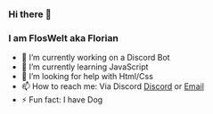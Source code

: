 ### Hi there 👋
### I am FlosWelt aka Florian

- 🔭 I’m currently working on a Discord Bot
- 🌱 I’m currently learning JavaScript
- 🤔 I’m looking for help with Html/Css
- 📫 How to reach me: Via Discord [Discord](https://discord.gg/EggDTxR8zk) or [Email](mailto:kontakt@floswelt.com)
- ⚡ Fun fact: I have Dog

<!--
**FlosWelt/FlosWelt** is a ✨ _special_ ✨ repository because its `README.md` (this file) appears on your GitHub profile.

Here are some ideas to get you started:

- 🔭 I’m currently working on ...
- 🌱 I’m currently learning ...
- 👯 I’m looking to collaborate on ...
- 🤔 I’m looking for help with ...
- 💬 Ask me about ...
- 📫 How to reach me: ...
- 😄 Pronouns: ...
- ⚡ Fun fact: ...
-->
